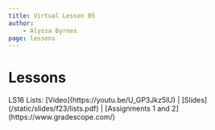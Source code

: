 ```yaml
---
title: Virtual Lesson 05
author:
    - Alyssa Byrnes
page: lessons
---
```


# Lessons
<div class="box link-page m-2 p-4">

<div class="plan Class"><span class="kind">LS16 </span>
<span class="title">Lists:</span>
[Video](https://youtu.be/U_GP3Jkz5lU) | [Slides](/static/slides/f23/lists.pdf) | [Assignments 1 and 2](https://www.gradescope.com/)
</div>

</div>

